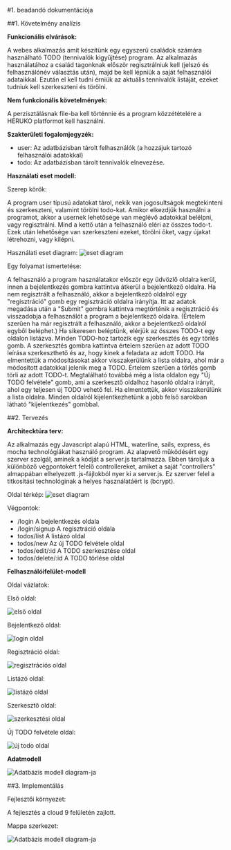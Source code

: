 #1. beadandó dokumentációja

##1. Követelmény analízis

**Funkcionális elvárások:**

A webes alkalmazás amit készítünk egy egyszerű családok számára használható TODO (tennivalók kigyűjtése) program. Az alkalmazás használatához a család tagonknak először regisztrálniuk kell (jelszó és felhasználónév választás után), majd be kell lépniük a saját felhasználói adataikkal. Ezután el kell tudni érniük az aktuális tennivalók listáját, ezeket tudniuk kell szerkeszteni és törölni. 

**Nem funkcionális követelmények:**

A perzisztálásnak file-ba kell történnie és a program közzétételére a HERUKO platformot kell használni.

**Szakterületi fogalomjegyzék:**

- user: Az adatbázisban tárolt felhasználók (a hozzájuk tartozó felhasználói adatokkal)
- todo: Az adatbázisban tárolt tennivalók elnevezése.

**Használati eset modell:**

Szerep körök:

A program user típusú adatokat tárol, nekik van jogosultságok megtekinteni és szerkeszteni, valamint törölni todo-kat. Amikor elkezdjük használni a programot, akkor a usernek lehetősége van meglévő adatokkal belélpni, vagy regisztrálni. Mind a kettő után a felhasználó eléri az összes todo-t. Ezek után lehetősége van szerkeszteni ezeket, törölni őket, vagy újakat létrehozni, vagy kilépni.  

Használati eset diagram:
![eset diagram](images/esetdiagram2.jpg)

Egy folyamat ismertetése:

A felhasználó a program használatakor először egy üdvözlő oldalra kerül, innen a bejelentkezés gombra kattintva átkerül a bejelentkező oldalra. Ha nem regisztrált a felhasználó, akkor a bejelentkező oldalról egy "regisztráció" gomb egy regisztráció oldalra irányítja. Itt az adatok megadása után a "Submit" gombra kattintva megtörténik a regisztráció és visszadobja a felhasználót a program a bejelentkező oldalra. (Értelem szerűen ha már regisztrált a felhasználó, akkor a bejelentkező oldalról egyből beléphet.) Ha sikeresen beléptünk, elérjük az összes TODO-t egy oldalon listázva. Minden TODO-hoz tartozik egy szerkesztés és egy törlés gomb. A szerkesztés gombra kattintva értelem szerűen az adott TODO leírása szerkeszthető és az, hogy kinek a feladata az adott TODO. Ha elmentettük a módosításokat akkor visszakerülünk a lista oldalra, ahol már a módosított adatokkal jelenik meg a TODO. Értelem szerűen a törlés gomb törli az adott TODO-t. Megtalálható továbbá még a lista oldalon egy "Új TODO felvétele" gomb, ami a szerkesztő oldalhoz hasonló oldalra irányít, ahol egy teljesen új TODO vehető fel. Ha elmentettük, akkor visszakerülünk a lista oldalra. Minden oldalról kijelentkezhetünk a jobb felső sarokban látható "kijelentkezés" gombbal.

##2. Tervezés

**Architecktúra terv:**

Az alkalmazás egy Javascript alapú HTML, waterline, sails, express, és mocha technológiákat használó program. Az alapvető működésért egy szerver szolgál, aminek a kódját a server.js tartalmazza. Ebben tároljuk a különböző végpontokért felelő controllereket, amiket a saját "controllers" almappában elhelyezett .js-fájlokból nyer ki a server.js. Ez szerver felel a titkosítási technológinak a helyes használatáért is (bcrypt).

Oldal térkép:
![eset diagram](images/esetdiagram.jpg)

Végpontok:

- /login                A bejelentkezés oldala
- /login/signup         A regisztráció oldala
- todos/list            A listázó oldal
- todos/new             Az új TODO felvétele oldal
- todos/edit/:id        A TODO szerkesztése oldal
- todos/delete/:id      A TODO törlése oldal

**Felhasználóifelület-modell**

Oldal vázlatok:

Első oldal:

![első oldal](images/1.jpg)

Bejelentkező oldal:

![login oldal](images/2.jpg)

Regisztráció oldal:

![regisztrációs oldal](images/6.jpg)

Listázó oldal:

![listázó oldal](images/3.jpg)

Szerkesztő oldal:

![szerkesztési oldal](images/4.jpg)

Új TODO felvétele oldal:

![új todo oldal](images/5.jpg)

**Adatmodell**

![Adatbázis modell diagram-ja](images/adatbazis_modell.png)

##3. Implementálás

Fejlesztői környezet:

A fejlesztés a cloud 9 felületén zajlott.

Mappa szerkezet:

![Adatbázis modell diagram-ja](images/mappak.jpg)

